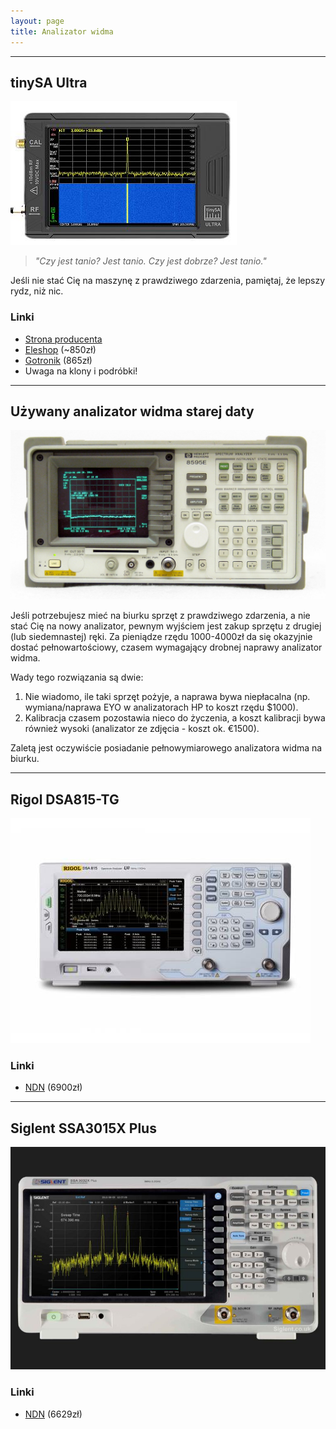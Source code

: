 ```yaml
---
layout: page
title: Analizator widma
---
```


---

## tinySA Ultra

![](tinySA_ultra.jpg)

> *"Czy jest tanio? Jest tanio. Czy jest dobrze? Jest tanio."*

Jeśli nie stać Cię na maszynę z prawdziwego zdarzenia, pamiętaj, że lepszy rydz, niż nic.

### Linki

* [Strona producenta](https://www.tinysa.org/)
* [Eleshop](https://eleshop.eu/tinysa-ultra-spectrum-analyser.html) (~850zł)
* [Gotronik](https://www.gotronik.pl/tinysa-ultra-analizator-widma-od-100khz-do-5-3ghz-p-10214.html) (865zł)
* Uwaga na klony i podróbki!

---

## Używany analizator widma starej daty

![](HP-8595E.jpg)

Jeśli potrzebujesz mieć na biurku sprzęt z prawdziwego zdarzenia, a nie stać Cię na nowy analizator, pewnym wyjściem
jest zakup sprzętu z drugiej (lub siedemnastej) ręki. Za pieniądze rzędu 1000-4000zł da się okazyjnie dostać pełnowartościowy,
czasem wymagający drobnej naprawy analizator widma.

Wady tego rozwiązania są dwie:

1. Nie wiadomo, ile taki sprzęt pożyje, a naprawa bywa niepłacalna (np. wymiana/naprawa EYO w analizatorach HP to koszt rzędu $1000).
2. Kalibracja czasem pozostawia nieco do życzenia, a koszt kalibracji bywa również wysoki (analizator ze zdjęcia - koszt ok. €1500).

Zaletą jest oczywiście posiadanie pełnowymiarowego analizatora widma na biurku.

---

## Rigol DSA815-TG

![](Rigol-DSA815-TG.jpg)

### Linki

- [NDN](https://rigol.com.pl/pl/p/Analizator-Widma-Rigol-DSA815-TG-1.5GHz/2) (6900zł)

---

## Siglent SSA3015X Plus

![](Siglent-SSA3000X.jpg)

### Linki

- [NDN](https://siglent.com.pl/pl/p/Siglent-SSA3015X-Plus-Analizator-Widma-Seria-SSA3000X-Plus-darmowa-licencja-TG-generator-sledzacy/170) (6629zł)

